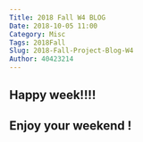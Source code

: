 ```yaml
---
Title: 2018 Fall W4 BLOG
Date: 2018-10-05 11:00
Category: Misc
Tags: 2018Fall
Slug: 2018-Fall-Project-Blog-W4
Author: 40423214
---
```


Happy week!!!!
----

<!-- PELICAN_END_SUMMARY -->

Enjoy your weekend !
----